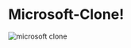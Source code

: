 # Microsoft-Clone!

![microsoft clone](https://github.com/Pavan-Kalamkar/MicrosoftClone/assets/128449809/76199598-d992-4d2f-8142-a3adba19f5f0)
